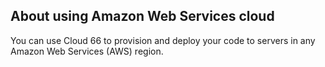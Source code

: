 <!-- usedin: [ _legacy_docker/deployment/cloud-aws-v1.md, _maestro/Deployment/cloud-aws-v1.md, _node/deployment/cloud-aws-v1.md, _rails/deployment/cloud-aws-v1.md, _skycap/deployment/cloud-aws-v1.md] -->


## About using Amazon Web Services cloud

You can use Cloud 66 to provision and deploy your code to servers in any Amazon Web Services (AWS) region. 

